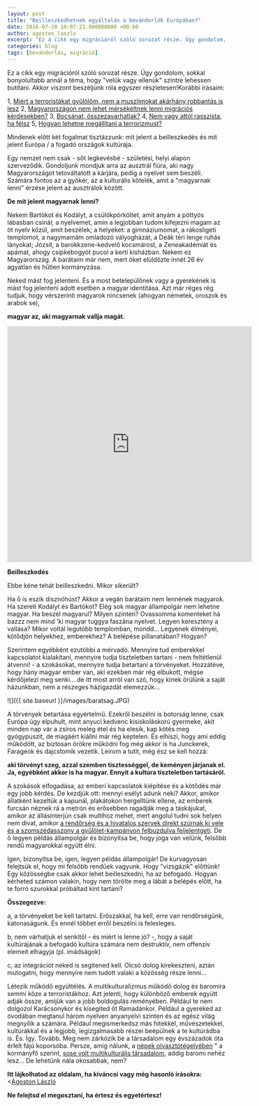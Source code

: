 ```yaml
---
layout: post
title: "Beilleszkedhetnek egyáltalán a bevándorlók Európában?"
date: 2016-07-28 10:07:21.000000000 +00:00
author: agoston_laszlo
excerpt: "Ez a cikk egy migrációról szóló sorozat része. Úgy gondolom, sokkal bonyolultabb annál a téma, hogy 'velük vagy ellenük' szintre lehessen butítani. Akkor viszont beszéljünk róla egyszer részletesen!"
categories: blog
tags: [bevándorlás, migráció]
---
```

Ez a cikk egy migrációról szóló sorozat része. Úgy gondolom, sokkal bonyolultabb annál a téma, hogy "velük vagy ellenük" szintre lehessen butítani. Akkor viszont beszéljünk róla egyszer részletesen!Korábbi írásaim:

1, [Miért a terroristákat gyűlölöm, nem a muszlimokat akárhány robbantás is lesz](http://agostonlaszlo.hu/hu/blog/57-fogom-e-vegre-gyulolni-a-muzulmanokat-ha-robbantas-lesz-az-eb-n)
2, [Magyarországon nem lehet mérsékeltnek lenni migrációs kérdésekben?](http://agostonlaszlo.hu/hu/blog/70-nem-vagyok-hulye-attol-meg-hogy-nem-kiabalok)
3, [Bocsánat, összezavarhatlak?](http://agostonlaszlo.hu/hu/blog/72-bocsanat-megzavarhatlak-a-gyuloletben-egy-pillanatra)
4, [Nem vagy attól rasszista, ha félsz](http://agostonlaszlo.hu/hu/blog/73-meg-jobban-osszezavarlak-nem-vagy-rasszista-ha-felsz)
5, [Hogyan lehetne megállítani a terrorizmust?](http://agostonlaszlo.hu/hu/blog/75-hogyan-lehetne-megallitani-a-terrorizmust)

Mindenek előtt két fogalmat tisztázzunk: mit jelent a beilleszkedés és mit jelent Európa / a fogadó országok kultúrája.

Egy nemzet nem csak - sőt legkevésbé - születési, helyi alapon szerveződik. Gondoljunk mondjuk arra az ausztrál fiúra, aki nagy Magyarországot tetováltatott a karjára, pedig a nyelvet sem beszéli. Számára fontos az a gyökér, az a kulturális kötelék, amit a "magyarnak lenni" érzése jelent az ausztrálok között.

**De mit jelent magyarnak lenni?**


Nekem Bartókot és Kodályt, a csülökpörköltet, amit anyám a pöttyös lábasban csinál; a nyelvemet, amin a legjobban tudom kifejezni magam az öt nyelv közül, amit beszélek; a helyeket: a gimnáziumomat, a rákosligeti templomot, a nagymamám omladozó vályogházát, a Deák téri lenge ruhás lányokat; Józsit, a barokkzene-kedvelő kocsmárost, a Zeneakadémiát és apámat, ahogy csipkebogyót pucol a kerti kisházban. Nekem ez Magyarország. A barátaim már nem, mert őket elüldözte innét 26 év agyatlan és hűtlen kormányzása.

Neked mást fog jelenteni. És a most betelepülőnek vagy a gyerekének is mást fog jelenteni adott esetben a magyar identitása. Azt már réges rég tudjuk, hogy vérszerinti magyarok nincsenek (ahogyan németek, oroszok és arabok se),

**magyar az, aki magyarnak vallja magát.**

<iframe src="https://www.facebook.com/plugins/video.php?href=https%3A%2F%2Fwww.facebook.com%2Fagostonlaszloartist%2Fvideos%2F853996721371094%2F&show_text=1&width=560" width="560" height="539" style="border:none;overflow:hidden" scrolling="no" frameborder="0" allowTransparency="true"></iframe>

**Beilleszkedés**

Ebbe kéne tehát beilleszkedni. Mikor sikerült?

Ha ő is eszik disznóhúst? Akkor a vegán barátaim nem lennének magyarok.
Ha szereti Kodályt és Bartókot? Elég sok magyar állampolgár nem lehetne magyar.
Ha beszél magyarul? Milyen szinten? Ovassomma komenteket há bazzz nem mind 'ki magyar tuggya faszána nyelvet.
Legyen keresztény a vallása? Mikor voltál legutóbb templomban, mondd...
Legyenek élményei, kötődjön helyekhez, emberekhez? A belépése pillanatában? Hogyan?

Szerintem egyébként ezutóbbi a mérvadó. Mennyire tud emberekkel kapcsolatot kialakítani, mennyire tudja tiszteletben tartani - nem feltétlenül átvenni! - a szokásokat, mennyire tudja betartani a törvényeket. Hozzátéve, hogy hány magyar ember van, aki ezekben már rég elbukott, mégse kérdőjelezi meg senki... de itt most arról van szó, hogy kinek örülünk a saját házunkban, nem a részeges házigazdát elemezzük...

![]({{ site.baseurl }}/images/baratsag.JPG)

A törvények betartása egyértelmű. Ezekről beszélni is botorság lenne, csak Európa úgy elpuhult, mint anyuci kedvenc kisiskoláskorú gyermeke, akit minden nap vár a zsíros meleg étel és ha elesik, kap kötés meg gyógypuszit, de magáért kiállni már rég képtelen. És elhiszi, hogy ami eddig működött, az biztosan örökre működni fog még akkor is ha Junckerek, Farageok és dajcstomik vezetik. Leírom a tutit, még ész se kell hozzá:

**aki törvényt szeg, azzal szemben tisztességgel, de keményen járjanak el. Ja, egyébként akkor is ha magyar. Ennyit a kultúra tiszteletben tartásáról.**

A szokások elfogadása, az emberi kapcsolatok kiépítése és a kötődés már egy jobb kérdés. De kezdjük ott: mennyi esélyt adunk neki? Akkor, amikor állatként kezeltük a kapunál, plakátokon hergelltünk ellene, az emberek furcsán néznek rá a metrón és erősebben ragadják meg a táskájukat, amikor az állásinterjún csak multihoz mehet, mert angolul tudni sok helyen nem divat, amikor [a rendőrség és a hivatalos szervek direkt szúrnak ki vele és a szomszédasszony a gyűlölet-kampányon felbuzdulva feljelentgeti](http://index.hu/belfold/2016/04/29/migracio_cserediak_budapest_rasszizmus_oreg_neni/). De ő legyen példás állampolgár és bizonyítsa be, hogy joga van velünk, felsőbb rendű magyarokkal együtt élni.

Igen, bizonyítsa be, igen, legyen példás állampolgár! De kurvagyosan felejtsük el, hogy mi felsőbb rendűek vagyunk. Hogy "vizsgázik" előttünk! Egy közösségbe csak akkor lehet beilleszkedni, ha az befogadó. Hogyan kérheted számon valakin, hogy nem törölte meg a lábát a belépés előtt, ha te forró szurokkal próbáltad kint tartani?

**Összegezve:**

a, a törvényeket be kell tartatni. Erőszakkal, ha kell, erre van rendőrségünk, katonaságunk. És ennél többet erről beszélni is felesleges.

b, nem várhatjuk el senkitől - és miért is lenne jó? -, hogy a saját kultúrájának a befogadó kultúra számára nem destruktív, nem offenzív elemeit elhagyja (pl. imádságok)

c, az integrációt neked is segítened kell. Olcsó dolog kirekeszteni, aztán mutogatni, hogy mennyire nem tudott valaki a közösség része lenni...

Létezik működő együttélés. A multikulturalizmus működő dolog és baromira semmi köze a terroristákhoz. Azt jelenti, hogy különböző emberek együtt adják össze, amijük van a jobb boldogulás reményében. Például te nem dolgozol Karácsonykor és kisegíted őt Ramadánkor. Például a gyereked az óvodában megtanul három nyelven anyanyelvi szinten és az egész világ megnyílik a számára. Például megismerkedsz más hitekkel, művészetekkel, kultúrákkal és a legjobb, legizgalmasabb részei beépülnek a te kultúrádba is. És. Így. Tovább. Meg nem zárkózik be a társadalom egy évszázadok óta érlelt fájú koporsóba. Persze, amíg nálunk, a [népek olvasztótégelyében](http://modoros.blog.hu/2015/02/08/karpat-medence_a_nepek_valodi_olvasztotegelye) " a kormányfő szerint, [sose volt multikulturális társadalom](http://index.hu/kulfold/eurologus/2015/05/19/orban_sosem_voltunk_multikulturalis_tarsadalom/), addig baromi nehéz lesz... De lehetünk nála okosabbak, nem?

**Itt lájkolhatod az oldalam, ha kíváncsi vagy még hasonló írásokra:**
<[Ágoston László](https://www.facebook.com/agostonlaszloartist) 

**Ne felejtsd el megosztani, ha értesz és egyetértesz!**
